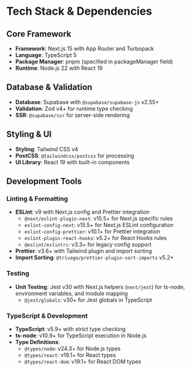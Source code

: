 # Tech Stack & Dependencies

## Core Framework

- **Framework**: Next.js 15 with App Router and Turbopack
- **Language**: TypeScript 5
- **Package Manager**: pnpm (specified in packageManager field)
- **Runtime**: Node.js 22 with React 19

## Database & Validation

- **Database**: Supabase with `@supabase/supabase-js` v2.55+
- **Validation**: Zod v4+ for runtime type checking
- **SSR**: `@supabase/ssr` for server-side rendering

## Styling & UI

- **Styling**: Tailwind CSS v4
- **PostCSS**: `@tailwindcss/postcss` for processing
- **UI Library**: React 19 with built-in components

## Development Tools

### Linting & Formatting

- **ESLint**: v9 with Next.js config and Prettier integration
  - `@next/eslint-plugin-next`: v15.5+ for Next.js specific rules
  - `eslint-config-next`: v15.5+ for Next.js ESLint configuration
  - `eslint-config-prettier`: v10.1+ for Prettier integration
  - `eslint-plugin-react-hooks`: v5.2+ for React Hooks rules
  - `@eslint/eslintrc`: v3.3+ for legacy config support
- **Prettier**: v3.6+ with Tailwind plugin and import sorting
- **Import Sorting**: `@trivago/prettier-plugin-sort-imports` v5.2+

### Testing

- **Unit Testing**: Jest v30 with Next.js helpers (`next/jest`) for ts-node, environment variables, and module mapping
  - `@jest/globals`: v30+ for Jest globals in TypeScript

### TypeScript & Development

- **TypeScript**: v5.9+ with strict type checking
- **ts-node**: v10.9+ for TypeScript execution in Node.js
- **Type Definitions**:
  - `@types/node`: v24.3+ for Node.js types
  - `@types/react`: v19.1+ for React types
  - `@types/react-dom`: v19.1+ for React DOM types
